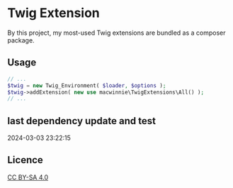 # Twig Extension

By this project, my most-used Twig extensions are bundled as a composer package.

## Usage

```php
// ...
$twig = new Twig_Environment( $loader, $options );
$twig->addExtension( new use macwinnie\TwigExtensions\All() );
// ...
```

## last dependency update and test

2024-03-03 23:22:15

## Licence

[CC BY-SA 4.0](https://creativecommons.org/licenses/by-sa/4.0/deed.en)
